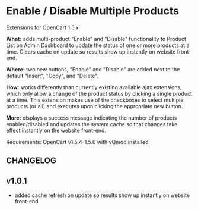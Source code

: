 # Enable / Disable Multiple Products
Extensions for OpenCart 1.5.x

**What:** adds multi-product "Enable" and "Disable" functionality to Product List on Admin Dashboard to update the status of one or more products at a time. Clears cache on update so results show up instantly on website front-end.

**Where:** two new buttons, "Enable" and "Disable" are added next to the default "Insert", "Copy", and "Delete".

**How:** works differently than currently existing available ajax extensions, which only allow a change of the product status by clicking a single product at a time. This extension makes use of the checkboxes to select multiple products (or all) and executes upon clicking the appropriate new button.

**More:** displays a success message indicating the number of products enabled/disabled and updates the system cache so that changes take effect instantly on the website front-end.

Requirements: OpenCart v1.5.4-1.5.6 with vQmod installed

## CHANGELOG

v1.0.1
-------
- added cache refresh on update so results show up instantly on website front-end

